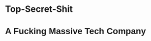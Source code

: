 # Top-Secret-Shit
<html>
<head>
  <link href="https://fonts.googleapis.com/css?family=Lobster" rel="stylesheet">
  </head>
<body>
<h1 class="title-1"> A Fucking Massive Tech Company</h1>

<style>
.title-1 {
 font-family: "Lobster", sans-serif;
 }
</style>

</body>
</html>
